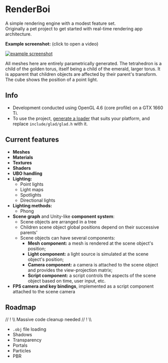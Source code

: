 RenderBoi
=========

A simple rendering engine with a modest feature set.  
Originally a pet project to get started with real-time rendering app architecture.

**Example screenshot:** (click to open a video)  

[![example screenshot](https://i.imgur.com/2xz4x0M.png)](https://streamable.com/mkce4)  

All meshes here are entirely parametrically generated.
The tetrahedron is a child of the golden torus, itself being a child of the emerald, larger torus.
It is apparent that children objects are affected by their parent's transform.
The cube shows the position of a point light.

## Info

* Development conducted using OpenGL 4.6 (core profile) on a GTX 1660 Ti.
* To use the project, [generate a loader](https://glad.dav1d.de/) that suits your platform, and replace `include/glad/glad.h` with it.

## Current features

* **Meshes**
* **Materials**
* **Textures**
* **Shaders**
* **UBO handling**
* **Lighting:**
  * Point lights
  * Light maps
  * Spotlights
  * Directional lights
* **Lighting methods:**
  * Phong
* **Scene graph** and Unity-like **component system**:
  * Scene objects are arranged in a tree
  * Children scene object global positions depend on their successive parents'
  * Scene objects can have several components:
    * **Mesh component:** a mesh is rendered at the scene object's position;
	* **Light component:** a light source is simulated at the scene object's position;
	* **Camera component:** a camera is attached to the scene object and provides the view-projection matrix;
	* **Script component:** a script controls the aspects of the scene object based on time, user input, etc.
* **FPS camera and key bindings**, implemented as a script component attached to the scene camera

## Roadmap

// ! \\\\ Massive code cleanup needed // ! \\\\

* `.obj` file loading
* Shadows
* Transparency
* Portals
* Particles
* PBR
